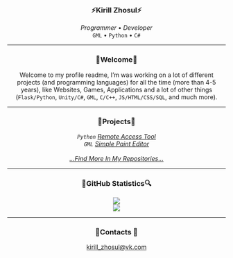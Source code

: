 <h3 align="center">⚡Kirill Zhosul⚡</h3>
<p align="center">
  <i>Programmer</i> • <i>Developer</i><br>
  <code>GML</code> • <code>Python</code> • <code>C#</code><br>
</p>
  
--- 

<h3 align="center">💬Welcome💬</h3>
<p align="center">
  Welcome to my profile readme, I’m was working on a lot of different projects (and programming languages) for all the time (more than 4-5 years), like Websites, Games, Applications and a lot of other things (<code>Flask/Python</code>, <code>Unity/C#</code>, <code>GML</code>, <code>C/C++</code>, <code>JS/HTML/CSS/SQL</code>, and much more).
</p>

--- 

<h3 align="center">📂Projects📂</h3>
<p align="center">
  <i><code>Python</code> <a href="https://github.com/kirillzhosul/python-remote-access">Remote Access Tool</a></i><br>
  <i><code>GML</code> <a href="https://github.com/kirillzhosul/gamemaker-paint-editor">Simple Paint Editor</a></i><br>
  <br>
  <i><a href="https://github.com/kirillzhosul?tab=repositories">...Find More In My Repositories...</a></i><br>
</p>
  
--- 

<h3 align="center">🔎GitHub Statistics🔍</h3>
<div align="center">
  <a href="https://github.com/kirillzhosul">
    <img src="https://github-readme-stats.vercel.app/api?username=kirillzhosul&theme=dark&count_private=true&show_icons=true&include_all_commits=true">
  </a><br>
  <a href="https://github.com/kirillzhosul?tab=repositories">
    <img src="https://github-readme-stats.vercel.app/api/top-langs/?username=kirillzhosul&theme=dark&layout=compact&card_width=450">
  </a>
</div>

--- 
  
<h3 align="center">📧Contacts 📧</h3>
<p align="center">
  <a href="mailto: kirill_zhosul@vk.com">kirill_zhosul@vk.com</a><br>
</p>
